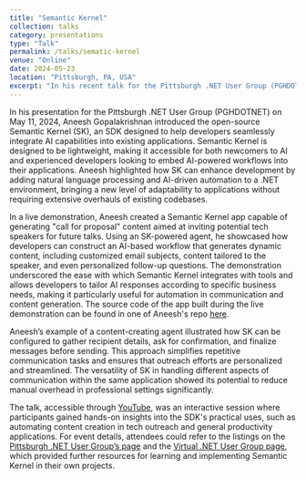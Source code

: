```yaml
---
title: "Semantic Kernel"
collection: talks
category: presentations
type: "Talk"
permalink: /talks/sematic-kernel
venue: "Online"
date: 2024-05-23
location: "Pittsburgh, PA, USA"
excerpt: "In his recent talk for the Pittsburgh .NET User Group (PGHDOTNET), Aneesh Gopalakrishnan delved into the practical applications of Semantic Kernel (SK), a lightweight open-source SDK that integrates AI capabilities into new and existing software. Demonstrating the power of SK, he built an interactive app designed to streamline communication with potential tech speakers by generating “call for proposal” content. Using a custom-built SK agent, he showed how developers can automate email composition, including generating custom subjects and confirming details with recipients before sending. The talk provided attendees with insights into the flexibility of SK in enhancing productivity, especially for content creation and AI-assisted communication."
---
```


In his presentation for the Pittsburgh .NET User Group (PGHDOTNET) on May 11, 2024, Aneesh Gopalakrishnan introduced the open-source Semantic Kernel (SK), an SDK designed to help developers seamlessly integrate AI capabilities into existing applications. Semantic Kernel is designed to be lightweight, making it accessible for both newcomers to AI and experienced developers looking to embed AI-powered workflows into their applications. Aneesh highlighted how SK can enhance development by adding natural language processing and AI-driven automation to a .NET environment, bringing a new level of adaptability to applications without requiring extensive overhauls of existing codebases.

In a live demonstration, Aneesh created a Semantic Kernel app capable of generating "call for proposal" content aimed at inviting potential tech speakers for future talks. Using an SK-powered agent, he showcased how developers can construct an AI-based workflow that generates dynamic content, including customized email subjects, content tailored to the speaker, and even personalized follow-up questions. The demonstration underscored the ease with which Semantic Kernel integrates with tools and allows developers to tailor AI responses according to specific business needs, making it particularly useful for automation in communication and content generation. The source code of the app built during the live demonstration can be found in one of Aneesh's repo [here](https://github.com/codehippie1/aspnetcore-semantic-kernel).

Aneesh’s example of a content-creating agent illustrated how SK can be configured to gather recipient details, ask for confirmation, and finalize messages before sending. This approach simplifies repetitive communication tasks and ensures that outreach efforts are personalized and streamlined. The versatility of SK in handling different aspects of communication within the same application showed its potential to reduce manual overhead in professional settings significantly.

The talk, accessible through [YouTube](https://www.youtube.com/watch?v=5l88uGAAMeo), was an interactive session where participants gained hands-on insights into the SDK's practical uses, such as automating content creation in tech outreach and general productivity applications. For event details, attendees could refer to the listings on the [Pittsburgh .NET User Group’s page](https://www.meetup.com/pghdotnet/events/300512687) and the [Virtual .NET User Group page](https://www.meetup.com/dotnet-virtual-user-group/events/300861948), which provided further resources for learning and implementing Semantic Kernel in their own projects.

